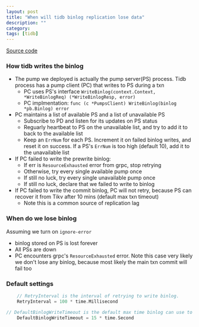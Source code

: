 ```yaml
---
layout: post
title: "When will tidb binlog replication lose data"
description: ""
category: 
tags: [tidb]
---
```


[Source code](https://github.com/pingcap/tidb-tools/tree/v2.1.18/tidb-binlog/pump_client)

### How tidb writes the binlog

* The pump we deployed is actually the pump server(PS) process. Tidb process has a pump client (PC) that writes to PS during a txn
  * PC uses PS's interface `WriteBinlog(context.Context, *WriteBinlogReq) (*WriteBinlogResp, error)`
  * PC implmentation: `func (c *PumpsClient) WriteBinlog(binlog *pb.Binlog) error`
* PC maintains a list of available PS and a list of unavailable PS
  * Subscribe to PD and listen for its updates on PS status 	
  * Reguarly heartbeat to PS on the unavailable list, and try to add it to back to the available list
  * Keep an `ErrNum` for each PS. Increment it on failed binlog writes, and reset it on success. If a PS's `ErrNum` is too high (default 10), add it to the unavailable list 
* If PC failed to write the prewrite binlog:
  * If err is `ResourceExhausted` error from grpc, stop retrying
  * Otherwise, try every single available pump once
  * If still no luck, try every single unavailable pump once
  * If still no luck, declare that we failed to write to binlog  
* If PC failed to write the commit binlog, PC will not retry, because PS can recover it from Tikv after 10 mins (default max txn timeout)
  * Note this is a common source of replication lag

### When do we lose binlog
Assuming we turn on `ignore-error`

* binlog stored on PS is lost forever
* All PSs are down
* PC encounters grpc's `ResourceExhausted` error. Note this case very likely we don't lose any binlog, because most likely the main txn commit will fail too

### Default settings

```go
	// RetryInterval is the interval of retrying to write binlog.
	RetryInterval = 100 * time.Millisecond

// DefaultBinlogWriteTimeout is the default max time binlog can use to write to pump.
	DefaultBinlogWriteTimeout = 15 * time.Second
```

